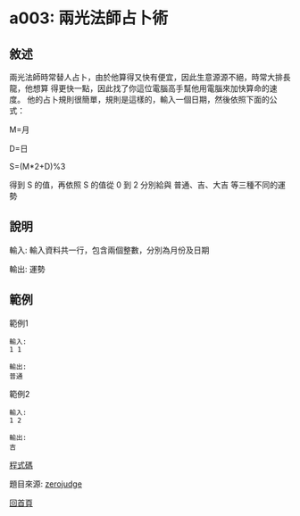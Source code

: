 # a003: 兩光法師占卜術

## 敘述

兩光法師時常替人占卜，由於他算得又快有便宜，因此生意源源不絕，時常大排長龍，他想算 得更快一點，因此找了你這位電腦高手幫他用電腦來加快算命的速度。
他的占卜規則很簡單，規則是這樣的，輸入一個日期，然後依照下面的公式：

M=月

D=日

S=(M*2+D)%3

得到 S 的值，再依照 S 的值從 0 到 2 分別給與 普通、吉、大吉 等三種不同的運勢

## 說明

輸入:
輸入資料共一行，包含兩個整數，分別為月份及日期

輸出:
運勢

## 範例

範例1

```text
輸入:
1 1

輸出:
普通
```

範例2

```None
輸入:
1 2

輸出:
吉
```

[程式碼](https://github.com/henryleecode23/solve_record/blob/main/zerojudge/a003/main.cpp)

題目來源: [zerojudge](https://zerojudge.tw/ShowProblem?problemid=a003)

[回首頁](https://henryleecode23.github.io/solve_record/)
